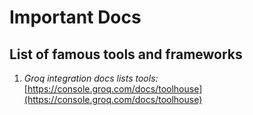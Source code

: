 # Important Docs

## List of famous tools and frameworks
1. *Groq integration docs lists tools:* [https://console.groq.com/docs/toolhouse](https://console.groq.com/docs/toolhouse)
